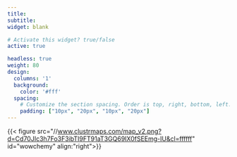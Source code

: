 ```yaml
---
title:
subtitle:
widget: blank

# Activate this widget? true/false
active: true

headless: true
weight: 80
design:
  columns: '1'
  background:
    color: '#fff'
  spacing:
    # Customize the section spacing. Order is top, right, bottom, left.
    padding: ["10px", "20px", "10px", "20px"]
---
```

{{< figure src="//www.clustrmaps.com/map_v2.png?d=Cd70JIc3h7Fo3F3ibTI9FT91aT3GQ69IX0fSEEmg-IU&cl=ffffff" id="wowchemy"  align:"right">}}

